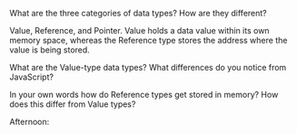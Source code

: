 What are the three categories of data types? How are they different?

Value, Reference, and Pointer. Value holds a data value within its own memory space, whereas the Reference type stores the address where the value is being stored.

What are the Value-type data types? What differences do you notice from JavaScript?



In your own words how do Reference types get stored in memory? How does this differ from Value types?


Afternoon: